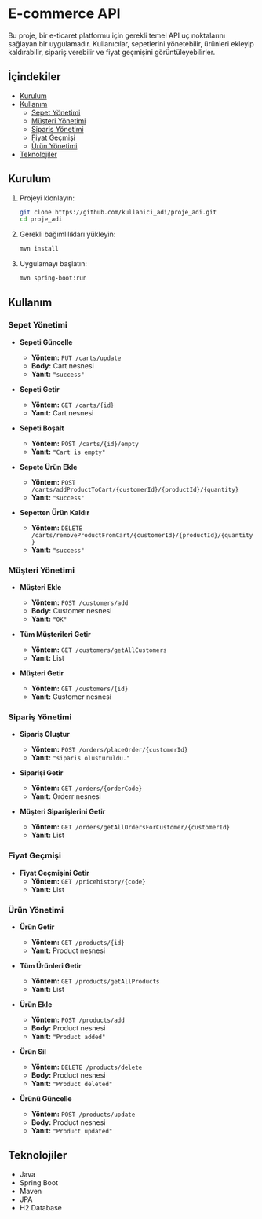 # E-commerce API

Bu proje, bir e-ticaret platformu için gerekli temel API uç noktalarını sağlayan bir uygulamadır. Kullanıcılar, sepetlerini yönetebilir, ürünleri ekleyip kaldırabilir, sipariş verebilir ve fiyat geçmişini görüntüleyebilirler.

## İçindekiler
- [Kurulum](#kurulum)
- [Kullanım](#kullanım)
  - [Sepet Yönetimi](#sepet-yönetimi)
  - [Müşteri Yönetimi](#m%C3%BC%C5%9Fteri-y%C3%B6netimi)
  - [Sipariş Yönetimi](#sipari%C5%9F-y%C3%B6netimi)
  - [Fiyat Geçmişi](#fiyat-ge%C3%A7mi%C5%9Fi)
  - [Ürün Yönetimi](#%C3%BCr%C3%BCn-y%C3%B6netimi)
- [Teknolojiler](#teknolojiler)

## Kurulum

1. Projeyi klonlayın:
   ```bash
   git clone https://github.com/kullanici_adi/proje_adi.git
   cd proje_adi
   ```

2. Gerekli bağımlılıkları yükleyin:
   ```bash
   mvn install
   ```

3. Uygulamayı başlatın:
   ```bash
   mvn spring-boot:run
   ```

## Kullanım

### Sepet Yönetimi

- **Sepeti Güncelle**
  - **Yöntem:** `PUT /carts/update`
  - **Body:** Cart nesnesi
  - **Yanıt:** `"success"`

- **Sepeti Getir**
  - **Yöntem:** `GET /carts/{id}`
  - **Yanıt:** Cart nesnesi

- **Sepeti Boşalt**
  - **Yöntem:** `POST /carts/{id}/empty`
  - **Yanıt:** `"Cart is empty"`

- **Sepete Ürün Ekle**
  - **Yöntem:** `POST /carts/addProductToCart/{customerId}/{productId}/{quantity}`
  - **Yanıt:** `"success"`

- **Sepetten Ürün Kaldır**
  - **Yöntem:** `DELETE /carts/removeProductFromCart/{customerId}/{productId}/{quantity}`
  - **Yanıt:** `"success"`

### Müşteri Yönetimi

- **Müşteri Ekle**
  - **Yöntem:** `POST /customers/add`
  - **Body:** Customer nesnesi
  - **Yanıt:** `"OK"`

- **Tüm Müşterileri Getir**
  - **Yöntem:** `GET /customers/getAllCustomers`
  - **Yanıt:** List<Customer>

- **Müşteri Getir**
  - **Yöntem:** `GET /customers/{id}`
  - **Yanıt:** Customer nesnesi

### Sipariş Yönetimi

- **Sipariş Oluştur**
  - **Yöntem:** `POST /orders/placeOrder/{customerId}`
  - **Yanıt:** `"siparis olusturuldu."`

- **Siparişi Getir**
  - **Yöntem:** `GET /orders/{orderCode}`
  - **Yanıt:** Orderr nesnesi

- **Müşteri Siparişlerini Getir**
  - **Yöntem:** `GET /orders/getAllOrdersForCustomer/{customerId}`
  - **Yanıt:** List<Orderr>

### Fiyat Geçmişi

- **Fiyat Geçmişini Getir**
  - **Yöntem:** `GET /pricehistory/{code}`
  - **Yanıt:** List<PriceHistory>

### Ürün Yönetimi

- **Ürün Getir**
  - **Yöntem:** `GET /products/{id}`
  - **Yanıt:** Product nesnesi

- **Tüm Ürünleri Getir**
  - **Yöntem:** `GET /products/getAllProducts`
  - **Yanıt:** List<Product>

- **Ürün Ekle**
  - **Yöntem:** `POST /products/add`
  - **Body:** Product nesnesi
  - **Yanıt:** `"Product added"`

- **Ürün Sil**
  - **Yöntem:** `DELETE /products/delete`
  - **Body:** Product nesnesi
  - **Yanıt:** `"Product deleted"`

- **Ürünü Güncelle**
  - **Yöntem:** `POST /products/update`
  - **Body:** Product nesnesi
  - **Yanıt:** `"Product updated"`

## Teknolojiler
- Java
- Spring Boot
- Maven
- JPA
- H2 Database
